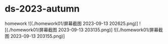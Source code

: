 # ds-2023-autumn
homework
![(./homework01/屏幕截图 2023-09-13 202625.png)]
![(./homework01/屏幕截图 2023-09-13 203135.png)]
![(./homework01/屏幕截图 2023-09-13 203155.png)]
